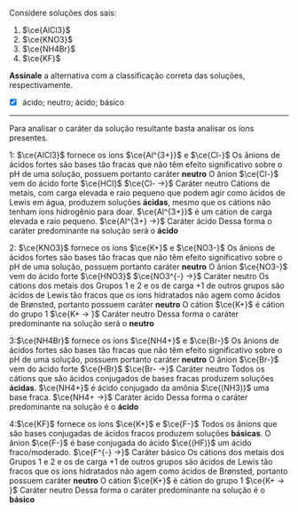 Considere soluções dos sais:

1. $\ce{AlCl3}$
2. $\ce{KNO3}$
3. $\ce{NH4Br}$
4. $\ce{KF}$

**Assinale** a alternativa com a classificação correta das soluções, respectivamente.

- [x] ácido; neutro; ácido; básico

---

Para analisar o caráter da solução resultante basta analisar os íons presentes.

1: $\ce{AlCl3}$ fornece os íons $\ce{Al^{3+}}$ e $\ce{Cl-}$
Os ânions de ácidos fortes são bases tão fracas que não têm efeito significativo sobre o pH de uma solução, possuem portanto caráter **neutro**
O ânion $\ce{Cl-}$ vem do ácido forte $\ce{HCl}$
$\ce{Cl- ->}$ Caráter neutro
Cátions de metais, com carga elevada e raio pequeno que podem agir como ácidos de Lewis em água, produzem soluções **ácidas**, mesmo que os cátions não tenham íons hidrogênio para doar.
$\ce{Al^{3+}}$ é um cátion de carga elevada e raio pequeno.
$\ce{Al^{3+} ->}$ Caráter ácido
Dessa forma o caráter predominante na solução será o **ácido**

2: $\ce{KNO3}$ fornece os íons $\ce{K+}$ e $\ce{NO3-}$
Os ânions de ácidos fortes são bases tão fracas que não têm efeito significativo sobre o pH de uma solução, possuem portanto caráter **neutro**
O ânion $\ce{NO3-}$ vem do ácido forte $\ce{HNO3}$
$\ce{NO3^{-} ->}$ Caráter neutro
Os cátions dos metais dos Grupos 1 e 2 e os de carga +1 de outros grupos são ácidos de Lewis tão fracos que os íons hidratados não agem como ácidos de Brønsted, portanto possuem caráter **neutro**
O cátion $\ce{K+}$ é cátion do grupo 1
$\ce{K+ -> }$ Caráter neutro
Dessa forma o caráter predominante na solução será o **neutro**

3:$\ce{NH4Br}$ fornece os íons $\ce{NH4+}$ e $\ce{Br-}$
Os ânions de ácidos fortes são bases tão fracas que não têm efeito significativo sobre o pH de uma solução, possuem portanto caráter **neutro**
O ânion $\ce{Br-}$ vem do ácido forte $\ce{HBr}$
$\ce{Br- ->}$ Caráter neutro
Todos os cátions que são ácidos conjugados de bases fracas produzem soluções **ácidas**.
$\ce{NH4+}$ é ácido conjugado da amônia $\ce{(NH3)}$ uma base fraca.
$\ce{NH4+ ->}$ Caráter ácido
Dessa forma o caráter predominante na solução é o **ácido**

4:$\ce{KF}$ fornece os íons $\ce{K+}$ e $\ce{F-}$
Todos os ânions que são bases conjugadas de ácidos fracos produzem soluções **básicas**. 
O ânion $\ce{F-}$ é base conjugada do ácido $\ce{(HF)}$ um ácido fraco/moderado.
$\ce{F^{-} ->}$ Caráter básico
Os cátions dos metais dos Grupos 1 e 2 e os de carga +1 de outros grupos são ácidos de Lewis tão fracos que os íons hidratados não agem como ácidos de Brønsted, portanto possuem caráter **neutro**
O cátion $\ce{K+}$ é cátion do grupo 1
$\ce{K+ -> }$ Caráter neutro
Dessa forma o caráter predominante na solução é o **básico**
